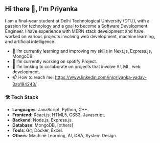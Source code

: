## Hi there 👋, I'm Priyanka

I am a final-year student at Delhi Technological University (DTU), with a passion for technology and a goal to become a Software Development Engineer. I have experience with MERN stack development and have worked on various projects involving web development, machine learning, and artificial intelligence.

- 🌱 I’m currently learning and improving my skills in Next.js, Express.js, MongoDB.
- 🔭 I’m currently working on spotify Project.
- 🤝 I’m looking to collaborate on projects that involve AI, ML, web development.
- 📫 How to reach me: https://www.linkedin.com/in/priyanka-yadav-3ab194243/

### 🛠 Tech Stack

- **Languages**: JavaScript, Python, C++.
- **Frontend**: React.js, HTML5, CSS3, Javascript.
- **Backend**: Node.js, Express.js.
- **Database**: MongoDB, [others]
- **Tools**: Git, Docker, Excel.
- **Others**: Machine Learning, AI, DSA, System Design.


